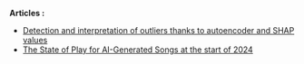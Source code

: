 **Articles :**
- [Detection and interpretation of outliers thanks to autoencoder and SHAP values](https://sia-ai.medium.com/detection-and-interpretation-of-outliers-thanks-to-autoencoder-and-shap-values-dae99b89b80f)
- [The State of Play for AI-Generated Songs at the start of 2024](https://medium.com/@quentin.fuxa/the-state-of-play-for-ai-generated-songs-at-the-start-of-2024-08f0efe41e0c)
